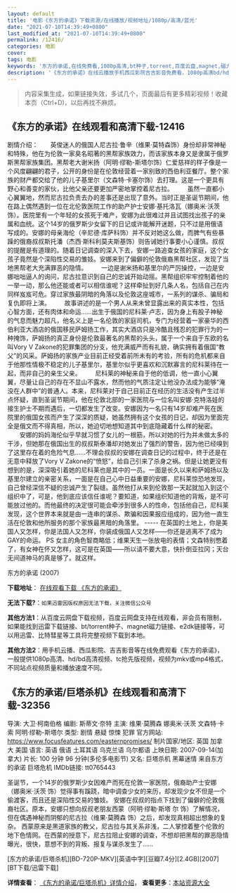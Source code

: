 ```yaml
---
layout: default
title: '电影《东方的承诺》下载资源/在线播放/视频地址/1080p/高清/蓝光'
date: "2021-07-10T14:39:49+0800"
last_modified_at: "2021-07-10T14:39:49+0800"
permalink: /12416/
categories: 电影
cover:
tags: 电影
keywords: '东方的承诺,在线免费看,1080p高清,bt种子,torrent,百度云盘,magnet,磁力链,迅雷下载资源'
description: '《东方的承诺》在线云播放手机西瓜影院吉吉影音免费看，1080p高清bd/hd未删减完整版和tc抢先枪版，mkv/mp4格式，附带bt/torrent种子、magnet/磁力链、百度云盘、网盘资源迅雷下载链接'
---
```


>内容采集生成，如果链接失效，多试几个，页面最后有更多精彩视频！收藏本页（Ctrl+D)，以后再找不麻烦。


## 《东方的承诺》在线观看和高清下载-12416

剧情介绍：　　英俊迷人的俄国人尼古拉·鲁辛（维果·莫特森饰）身份却非常神秘和特殊，他在为伦敦一家臭名昭著的黑帮家族效力，而该家族本身又是隶属于俄罗斯黑帮家族集团。黑帮老大谢米扬（阿明·缪勒-斯塔尔饰）仁爱慈祥的样子像是一个风度翩翩的君子，公开的身份是在伦敦经营着一家别致的西伯利亚餐厅。整个家族的财产都交给了他的儿子基里尔（文森特·卡塞尔饰）去打理。这是一个更具有野心和善变的家伙，比他父亲还要更加严密地掌控着尼古拉。 　　虽然一直都小心翼翼地，然而尼古拉负责去办的差事还是出现了意外。当时正是圣诞节期间，他在路上偶然遇到一位在北伦敦医院工作的助产护士安娜·基托洛瓦（娜奥米·沃茨饰）。医院里有一个年轻的女孩死于难产，安娜为此很难过并且试图找出孩子的亲属和血统。这个14岁的俄罗斯少女留下的日记或许能解开迷题，只不过是用俄语写成的。安娜的母亲海伦（辛尼德·库萨科饰）并不反对她这么做，而脾气有些暴躁的俄裔叔叔斯托潘（杰西·斯科利莫夫斯基饰）则告诫她行事要小心谨慎。叔叔的提醒是有道理的。随着日记调查的深入下去，安娜一路追查女孩的家庭，这个女孩子竟然是个深陷性交易的雏妓。安娜来到了偏僻的伦敦俄裔黑帮社区，发现了当地黑帮老大充满罪恶的隐情。 　　一边是谢米扬和基里尔的严厉操控，一边是安娜咄咄逼人的询问，尼古拉意识到自己的忠诚开始动摇。黑帮组织牢牢控制着他的一举一动，那么他还能或者可以相信谁呢？这样牵扯到好几条人名，包括自己在内同样岌岌可危。穿过家族最阴暗的角落以及伦敦这座城市，一系列的谋杀、骗局和复仇即将上演。 　　故事讲述的是一个男人从来未曾显露出来的真实本性，包括心智方面，还有肉体和命运……出生于俄国的尼科莱·卢志，因为身上有股子神秘的气息而魅力超凡，他名义上是一名伦敦的家庭司机，专门为经营着一家豪华的西伯利亚大酒店的俄国移民萨姆扬工作，其实大酒店只是冷酷且残忍的犯罪行为的一种掩饰，萨姆扬的真正身份是伦敦最著名的黑帮的头头，属于一个来自于东欧的名叫Vory V Zakone的犯罪集团的分支，他充满威严而有礼貌，确实拥有着俄国“教父”的风采。萨姆扬的家族产业目前正经受着前所未有的考验，所有的危机都来自于他那性情极不稳定的儿子基里尔，基里尔似乎更喜欢和沉默寡言的尼科莱待在一起，而非自己的亲生父亲。 　　尼科莱的神秘来自于他的低调，他一直小心翼翼，尽量让自己的存在不显山不露水，然而他的气质注定让他没办法成为能够“淹没在人群中”的普通人。本来，尼科莱对于自己目前正在经历的生活没有产生过半点怀疑，直到圣诞节期间，他在伦敦北部的一家医院与一位名叫安娜·克特洛娃的接生护士不期而遇后，一切都发生了改变。安娜因为一名只有14岁却难产死在医院里的俄国女孩而产生了深深的质疑，她虽然拥有这个女孩的日记，却因为里面完全是俄文而不得真相，所以，她迫切地想知道其中到底隐藏着什么样的秘密。 　　安娜的妈妈海伦似乎早就习惯了女儿的一根筋，所以对她的行为并未做太多的干涉，但她那在俄国出生的叔叔斯泰潘却对她发出了强烈的警告，因为他已经嗅到了这里存在着的危险气息……不理会叔叔的安娜在调查日记的过程中，终于还是在无意中释放了Vory V Zakone的“愤怒”，给自己引来了杀身之祸。但是让她更没有想到的是，深深吸引着她的尼科莱也是其中的一员。一面是长久以来和萨姆扬以及基里尔建立的亲密关系，一面是在自己心中日益重要的安娜，尼科莱惊恐地发现，自己曾经深信不疑的忠诚产生了裂缝。虽然他打从来到伦敦那一天起就加入到这个组织中了，可是，他到底应该信任谁呢？要知道，如果组织知道他的背叛，是不可能放过他的。而他最终的决定很可能会牵涉到很多人的性命，包括他自己，尼科莱发现，这个世界本来就是由一连串的谋杀、欺骗和因果报应组成的，因为他一直生活在伦敦和他所服务的那个家族最黑暗的角落里。 ----- 在英国的土地上，你是美国人又怎样，你是法国人又怎样，你装成俄国人又怎样——你还是逃离不了成为GAY的命运。 PS 女主的角色智商略低；维果天生一张放电的表情；文森特别憋着了，有女神在怀又怎样，这可是在英国——所以请不要大意，快扑倒亚拉冈；天台无间道神马的真是够了。就这样。


东方的承诺 (2007)

**下载地址**： [在线观看下载 《东方的承诺》](https://www.btbtdy.me/btdy/dy6952.html) 


**无法下载?**：`如果迅雷因版权原因无法下载，关注微信公众号 `

**其他方法1**：从百度云网盘下载视频，百度云网盘支持在线观看，非会员有限制，如果能找到迅雷下载链接、bt/torrent种子、magnet磁力链接、e2dk链接等，可以用迅雷、比特彗星等工具将完整视频下载到本地。

**其他方法2**：用手机云播、西瓜影院、吉吉影音等在线免费观看《东方的承诺》，一般提供1080p高清、hd/bd高清视频、tc抢先版视频，视频为mkv或mp4格式，不同站点视频质量和播放速度不同。


## 《东方的承诺/巨塔杀机》在线观看和高清下载-32356

导演: 大卫·柯南伯格 编剧: 斯蒂文·奈特 主演: 维果·莫腾森 娜奥米·沃茨 文森特·卡索 阿明·缪勒-斯塔尔 类型: 剧情 悬疑 惊悚 犯罪 官方网站: https://www.focusfeatures.com/easternpromises/ 制片国家/地区: 英国 加拿大 美国 语言: 英语 俄语 土耳其语 乌克兰语 乌尔都语 上映日期: 2007-09-14(加拿大) 片长: 100 分钟 96 分钟(多伦多电影节) 又名: 巨塔杀机 黑幕迷情 来自东方的承诺 巨塔危机 IMDb链接: tt0765443

圣诞节，一个14岁的俄罗斯少女因难产而死在伦敦一家医院，俄裔助产士安娜（娜奥米·沃茨 饰）觉得事有蹊跷，暗中调查少女的来历，却发现少女不但是一个偷渡客，而且还是深陷性交易的雏妓。 安娜在叔叔的指点下找到了偏僻的伦敦俄裔社区。原本，安娜只想向叔叔老朋友西蒙（阿明·缪勒·斯塔 尔 饰）了解情况，但在偶遇神秘而阴郁的尼古拉（维果·莫腾森 饰）之后，却发现真相超出想象的复杂。 西蒙原来是黑道家族的教父，尼古拉与其关系非浅，二人掌控着整个伦敦的地下色情网。在西蒙的授意下，尼古拉阻止安娜的调查，不想却把黑帮的罪恶隐情曝光，很快，意想不到的背叛、报复与谋杀发生了……


[东方的承诺/巨塔杀机][BD-720P-MKV][英语中字][豆瓣7.4分][2.4GB][2007][BT下载/迅雷下载]

**详情查看**： [《东方的承诺/巨塔杀机》详情介绍](/movie/32356/)， **查看更多**：[本站资源大全](/movie/t/all/)

